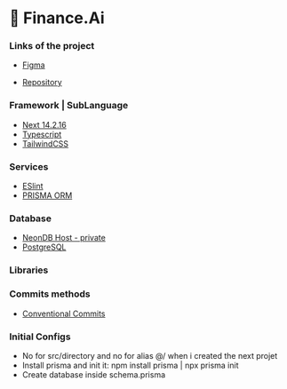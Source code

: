 # :pig: Finance.Ai

### Links of the project

- [Figma](<https://www.figma.com/design/ndIZ9nevfZZCMxCL4lZxfQ/FSW-Finance-(LIVE)?node-id=57-1074>)

- [Repository](https://github.com/felipemotarocha/fullstackweek-financeai)

### Framework | SubLanguage

- [Next 14.2.16](https://nextjs.org)
- [Typescript](https://www.typescriptlang.org)
- [TailwindCSS](https://tailwindcss.com)

### Services

- [ESlint](https://eslint.org)
- [PRISMA ORM](https://www.prisma.io)

### Database

- [NeonDB Host - private](https://console.neon.tech/app/projects)
- [PostgreSQL](https://www.prisma.io/postgres)

### Libraries

### Commits methods

- [Conventional Commits](https://www.conventionalcommits.org/en/v1.0.0/)

### Initial Configs

- No for src/directory and no for alias @/ when i created the next projet
- Install prisma and init it: npm install prisma | npx prisma init
- Create database inside schema.prisma
